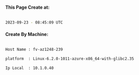 
   
#### This Page Create at:

```bash

2023-09-23 - 08:45:09 UTC

```

#### Create By Machine:

```bash

Host Name : fv-az1248-239

platform  : Linux-6.2.0-1011-azure-x86_64-with-glibc2.35

Ip Local  : 10.1.0.40

```

